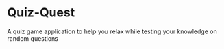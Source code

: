 # Quiz-Quest
A quiz game application to help you relax while testing your knowledge on random questions
